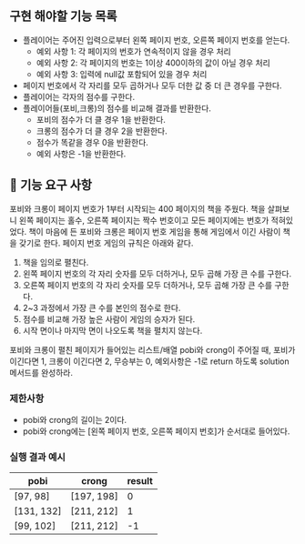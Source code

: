 ## 구현 해야할 기능 목록

- 플레이어는 주어진 입력으로부터 왼쪽 페이지 번호, 오른쪽 페이지 번호를 얻는다.
  - 예외 사항 1: 각 페이지의 번호가 연속적이지 않을 경우 처리
  - 예외 사항 2: 각 페이지의 번호는 1이상 400이하의 값이 아닐 경우 처리
  - 예외 사항 3: 입력에 null값 포함되어 있을 경우 처리
- 페이지 번호에서 각 자리를 모두 곱하거나 모두 더한 값 중 더 큰 경우를 구한다. 
- 플레이어는 각자의 점수를 구한다.
- 플레이어들(포비,크롱)의 점수를 비교해 결과를 반환한다.
  - 포비의 점수가 더 클 경우 1을 반환한다.
  - 크롱의 점수가 더 클 경우 2을 반환한다.
  - 점수가 똑같을 경우 0을 반환한다.
  - 예외 사항은 -1을 반환한다.
  


## 🚀 기능 요구 사항

포비와 크롱이 페이지 번호가 1부터 시작되는 400 페이지의 책을 주웠다. 책을 살펴보니 왼쪽 페이지는 홀수, 오른쪽 페이지는 짝수 번호이고 모든 페이지에는 번호가 적혀있었다. 책이 마음에 든 포비와 크롱은 페이지 번호 게임을 통해 게임에서 이긴 사람이 책을 갖기로 한다. 페이지 번호 게임의 규칙은 아래와 같다.

1. 책을 임의로 펼친다.
2. 왼쪽 페이지 번호의 각 자리 숫자를 모두 더하거나, 모두 곱해 가장 큰 수를 구한다.
3. 오른쪽 페이지 번호의 각 자리 숫자를 모두 더하거나, 모두 곱해 가장 큰 수를 구한다.
4. 2~3 과정에서 가장 큰 수를 본인의 점수로 한다.
5. 점수를 비교해 가장 높은 사람이 게임의 승자가 된다.
6. 시작 면이나 마지막 면이 나오도록 책을 펼치지 않는다.

포비와 크롱이 펼친 페이지가 들어있는 리스트/배열 pobi와 crong이 주어질 때, 포비가 이긴다면 1, 크롱이 이긴다면 2, 무승부는 0, 예외사항은 -1로 return 하도록 solution 메서드를 완성하라.

### 제한사항

- pobi와 crong의 길이는 2이다.
- pobi와 crong에는 [왼쪽 페이지 번호, 오른쪽 페이지 번호]가 순서대로 들어있다.

### 실행 결과 예시

| pobi | crong | result |
| --- | --- | --- |
| [97, 98] | [197, 198] | 0 |
| [131, 132] | [211, 212] | 1 |
| [99, 102] | [211, 212] | -1 |
